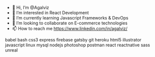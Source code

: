 - 👋 Hi, I’m @Agalviz
- 👀 I’m interested in React Development
- 🌱 I’m currently learning Javascript Frameworks & DevOps
- 💞️ I’m looking to collaborate on E-commerce technologies
- 📫 How to reach me https://www.linkedin.com/in/agalviz/

babel bash css3 express firebase gatsby git heroku html5 illustrator javascript linux mysql nodejs photoshop postman react reactnative sass unreal

<!---
Agalviz/Agalviz is a ✨ special ✨ repository because its `README.md` (this file) appears on your GitHub profile.
You can click the Preview link to take a look at your changes.
--->
